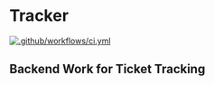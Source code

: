 # Tracker
[![.github/workflows/ci.yml](https://github.com/ticket-tracking/tracker/actions/workflows/ci.yml/badge.svg?branch=main)](https://github.com/ticket-tracking/tracker/actions/workflows/ci.yml)
## Backend Work for Ticket Tracking

